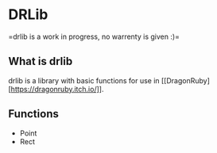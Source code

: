 # DRLib
=drlib is a work in progress, no warrenty is given :)=

## What is drlib
drlib is a library with basic functions for use in [[DragonRuby][https://dragonruby.itch.io/]]. 

## Functions
- Point
- Rect

